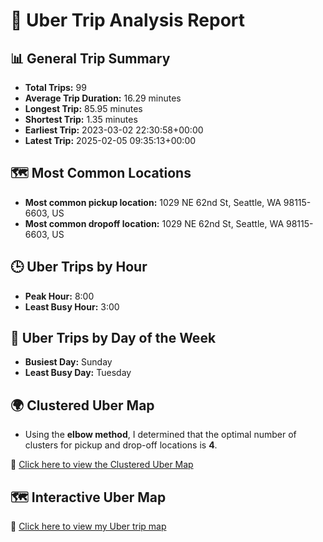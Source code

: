 # 🚖 Uber Trip Analysis Report

## 📊 General Trip Summary

- **Total Trips:** 99
- **Average Trip Duration:** 16.29 minutes
- **Longest Trip:** 85.95 minutes
- **Shortest Trip:** 1.35 minutes
- **Earliest Trip:** 2023-03-02 22:30:58+00:00
- **Latest Trip:** 2025-02-05 09:35:13+00:00

## 🗺️ Most Common Locations

- **Most common pickup location:** 1029 NE 62nd St, Seattle, WA 98115-6603, US
- **Most common dropoff location:** 1029 NE 62nd St, Seattle, WA 98115-6603, US

## 🕒 Uber Trips by Hour

- **Peak Hour:** 8:00
- **Least Busy Hour:** 3:00

## 📅 Uber Trips by Day of the Week

- **Busiest Day:** Sunday
- **Least Busy Day:** Tuesday


## 🌍 Clustered Uber Map

- Using the **elbow method**, I determined that the optimal number of clusters for pickup and drop-off locations is **4**.

🔗 [Click here to view the Clustered Uber Map](https://paulgarces.github.io/MyUberData/uber_clusters_map.html)

## 🗺️ Interactive Uber Map

🔗 [Click here to view my Uber trip map](https://paulgarces.github.io/MyUberData/myubermap.html)

